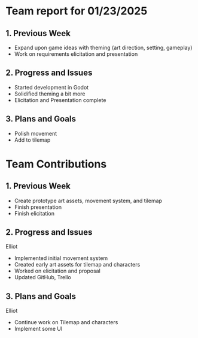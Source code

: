 # Team report for 01/23/2025

## 1. Previous Week
* Expand upon game ideas with theming (art direction, setting, gameplay)
* Work on requirements elicitation and presentation

## 2. Progress and Issues
* Started development in Godot
* Solidified theming a bit more
* Elicitation and Presentation complete
## 3. Plans and Goals
* Polish movement
* Add to tilemap


# Team Contributions

## 1. Previous Week
* Create prototype art assets, movement system, and tilemap
* Finish presentation
* Finish elicitation

## 2. Progress and Issues
Elliot
* Implemented initial movement system
* Created early art assets for tilemap and characters
* Worked on elicitation and proposal
* Updated GitHub, Trello


## 3. Plans and Goals
Elliot
* Continue work on Tilemap and characters
* Implement some UI
